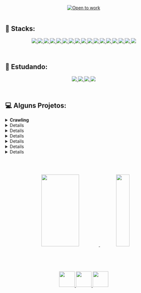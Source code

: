 <br/>
<br/>
<br/>

<div align="center" >
    <a href="https://git.io/typing-svg"><img src="https://readme-typing-svg.demolab.com?font=Fira+Code&size=35&duration=3500&pause=1000&color=007ACC&width=750&height=60&lines=Hello!+I'm+Vania!+Nice+to+meet+you!" alt="Open to work" /></a>
</div>
<br/>

## 💪  Stacks:
  
<div align="center">
    <p>
        <a href="https://skillicons.dev">
            <img src="https://skillicons.dev/icons?i=vscode" />
        </a>
        <a href="https://skillicons.dev">
            <img src="https://skillicons.dev/icons?i=html" />
        </a>
        <a href="https://skillicons.dev">
            <img src="https://skillicons.dev/icons?i=css" />
        </a>
        <a href="https://github.com">
            <img src="https://skillicons.dev/icons?i=styledcomponents" />
        </a>
        <a href="https://skillicons.dev">
            <img src="https://skillicons.dev/icons?i=react" />
        </a>
        <a href="https://skillicons.dev">
            <img src="https://skillicons.dev/icons?i=redux" />
        </a>
        <a href="https://skillicons.dev">
            <img src="https://skillicons.dev/icons?i=js" />
        </a>
        <a href="https://skillicons.dev">
            <img src="https://skillicons.dev/icons?i=jest" />
        </a>
        <a href="https://skillicons.dev">
            <img src="https://skillicons.dev/icons?i=nodejs" />
        </a>
        <a href="https://aws.amazon.com/pt/">
            <img src="https://skillicons.dev/icons?i=express" />
        </a>
        <a href="https://skillicons.dev">
            <img src="https://skillicons.dev/icons?i=ts" />
        </a>
        <a href="https://skillicons.dev">
            <img src="https://skillicons.dev/icons?i=selenium" />
        </a>
        <a href="https://skillicons.dev">
            <img src="https://skillicons.dev/icons?i=docker" />
        </a>
        <a href="https://skillicons.dev">
            <img src="https://skillicons.dev/icons?i=mysql" />
        </a>
        <a href="https://skillicons.dev">
            <img src="https://skillicons.dev/icons?i=sequelize" />
        </a>
        <a href="https://skillicons.dev">
            <img src="https://skillicons.dev/icons?i=mongodb" />
        </a>
        <a href="https://skillicons.dev">
            <img src="https://skillicons.dev/icons?i=fastapi" />
        </a>
    </p>
</div>
<br/>

## 🌱  Estudando:

<div align="center">
    <p>
        <a href="https://www.python.org">
            <img src="https://skillicons.dev/icons?i=py" />
        </a>
        <a href="https://skillicons.dev">
            <img src="https://skillicons.dev/icons?i=java" />
        </a>
        <a href="https://www.python.org">
            <img src="https://skillicons.dev/icons?i=jquery" />
        </a>
        <a href="https://docs.djangoproject.com/en/4.1/">
            <img src="https://skillicons.dev/icons?i=angular" />
        </a>
    </p>
</div>
<br/>

## 💻  Alguns Projetos:
<details>
  <summary><strong>Crawling</strong></summary>
    <ul>
        <li><a href="https://github.com/ioott/BackEnd-Python-Pymongo-Crawling-Mongodb">
            BackEnd | Python | Pymongo | Crawling | Mongodb
        </li>
    </ul>
</details>

<details>
  <summary><strong>Python</strong></summary>
    <ul>
        <li><a href="https://github.com/ioott/Python-Complexidade-Recursividade-Modelos-de-Algoritmos-de-Busca_e_Ordenacao">
            BackEnd | Python | Análise de Complexidade | Recursividade | Modelos de Algoritmos de Busca e Ordenação
        </li>
        <li><a href="https://github.com/ioott/BackEnd-Python-Pymongo-Crawling-Mongodb">
            BackEnd | Python | Pymongo | Crawling | Mongodb
        </li>
        <li><a href="https://github.com/ioott/Python-Pilhas-Deque-LinkedLists">
            BackEnd | Python | Pilhas | Deque | LinkedLists
        </li>
        <li><a href="https://github.com/ioott/cw">
            BackEnd | Python | MySQL
        </li>
        <li><a href="https://github.com/ioott/BackEnd-Python-Pytest-Job-Insights">
            BackEnd | Python
        </li>
        <li><a href="https://github.com/ioott/BackEnd-Python-Pytest-POO-SOLID">
            BackEnd | Python
        </li>
    </ul>
</details>

<details>
  <summary><strong>Node.js</strong></summary>
    <ul>
        <li><a href="https://github.com/ioott/Full-Stack-Node-Express-ORM-React-Jest/tree/main/back-end/src/database">
            Full Stack | Node.js | MySQL | React | HTML | CSS
        </li>
        <li><a href="https://github.com/ioott/FullStack-CRUD-Typescript-ORM-TDD-POO/tree/main/app/frontend/src/pages">
            Full Stack | Node.js | Typescript | MySQL | React | HTML | CSS
        </li>
        <li><a href="https://github.com/ioott/BackEnd-CRUD-API-Typescript-MongoDb-POO">
            BackEnd | Node.js | Typescript | Mongodb
        </li>
        <li><a href="https://github.com/ioott/BackEnd-Typescript-API-Node-Express-MySql">
            BackEnd | Node.js | Typescript | MySQL
        </li>
        <li><a href="https://github.com/ioott/Store-Manager-API-REST">
            BackEnd | Node.js | MySQL
        </li>
        <li><a href="https://github.com/ioott/API-de-blogs-Node-ORM-JWT-Sequelize">
            BackEnd | Node.js | MySQL
        </li>
    </ul>
</details>

<details>
  <summary><strong>Typescript</strong></summary>
    <ul>
        <li><a href="https://github.com/ioott/FullStack-CRUD-Typescript-ORM-TDD-POO/tree/main/app/frontend/src/pages">
            Full Stack | Node.js | Typescript | MySQL | React | HTML | CSS
        </li>
        <li><a href="https://github.com/ioott/BackEnd-Typescript-API-Node-Express-MySql">
            BackEnd | Node.js | Typescript | MySQL
        </li>
        <li><a href="https://github.com/ioott/BackEnd-CRUD-API-Typescript-MongoDb-POO">
            BackEnd | Node.js | Typescript | Mongodb
        </li>
    </ul>
</details>

<details>
  <summary><strong>MySQL</strong></summary>
    <ul>
        <li><a href="https://github.com/ioott/Full-Stack-Node-Express-ORM-React-Jest/tree/main/back-end/src/database">
            Full Stack | Node.js | MySQL | React | HTML | CSS
        </li>
        <li><a href="https://github.com/ioott/FullStack-CRUD-Typescript-ORM-TDD-POO/tree/main/app/frontend/src/pages">
            Full Stack | Node.js | Typescript | MySQL | React | HTML | CSS
        </li>
        <li><a href="https://github.com/ioott/BackEnd-Typescript-API-Node-Express-MySql">
            BackEnd | Node.js | Typescript | MySQL
        </li>
        <li><a href="https://github.com/ioott/Store-Manager-API-REST">
            BackEnd | Node.js | MySQL
        </li>
        <li><a href="https://github.com/ioott/API-de-blogs-Node-ORM-JWT-Sequelize">
            BackEnd | Node.js | MySQL
        </li>
        <li><a href="https://github.com/ioott/cw">
            BackEnd | Python | MySQL
        </li>
    </ul>
</details>

<details>
  <summary><strong>MongoDb</strong></summary>
    <ul>
        <li><a href="https://github.com/ioott/BackEnd-Python-Pymongo-Crawling-Mongodb">
            BackEnd | Python | Pymongo | Crawling | Mongodb
        </li>
        <li><a href="https://github.com/ioott/BackEnd-CRUD-API-Typescript-MongoDb-POO">
            BackEnd | Node.js | Typescript | Mongodb
        </li>
    </ul>
</details>

<details>
  <summary><strong>React</strong></summary>
    <ul>
        <li><a href="https://github.com/ioott/Full-Stack-Node-Express-ORM-React-Jest/tree/main/back-end/src/database">
            Full Stack | Node.js | MySQL | React | HTML | CSS
        </li>
        <li><a href="https://github.com/ioott/FullStack-CRUD-Typescript-ORM-TDD-POO/tree/main/app/frontend/src/pages">
            Full Stack | Node.js | | Typescript | MySQL | React | HTML | CSS
        </li>
        <li><a href="https://github.com/ioott/FrontEnd-JS-React-Redux-CSS-HTML-API">
            FrontEnd | React | HTML | CSS
        </li>
    </ul>
</details>

##

<br/>
<br/>

<div align="center">
  <span>
     <a href="https://github.com/ioott">
     <img width='49%' height="230em" src="https://github-readme-stats.vercel.app/api/top-langs/?username=ioott&layout=compact&langs_count=7&theme=chartreuse-dark"/>
  </span>
  <span>
     <a href="https://www.megamensagens.com/upload/4212.gif">
     <img width='29%' height="230em" src="https://www.megamensagens.com/upload/4212.gif">
  </span>
</div>
<br/>

##
  
<br/>
<div align="center">
    <p align="center">
        <a href="https://www.linkedin.com/in/vania-ioott/">
            <img src="https://raw.githubusercontent.com/gauravghongde/social-icons/master/SVG/Color/LinkedIN.svg" width="50" height="50" />
        </a>
        <a href="mailto:vioott@gmail.com">
            <img src="https://raw.githubusercontent.com/gauravghongde/social-icons/master/SVG/Color/Gmail.svg" width="50" height="50" />
        </a>
        <a href="https://wa.me/5521999732102">
            <img src="https://raw.githubusercontent.com/gauravghongde/social-icons/master/SVG/Color/WhatsApp.svg" width="50" height="50" />
        </a>
    </p>
</div>
